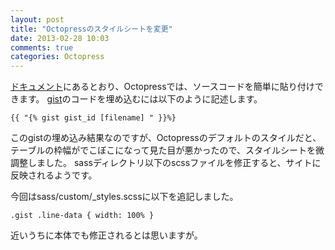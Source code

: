 ```yaml
---
layout: post
title: "Octopressのスタイルシートを変更"
date: 2013-02-28 10:03
comments: true
categories: Octopress
---
```

[ドキュメント](http://octopress.org/docs/blogging/code/)にあるとおり、Octopressでは、ソースコードを簡単に貼り付けできます。
[gist](https://gist.github.com/)のコードを埋め込むには以下のように記述します。
```
{{ "{% gist gist_id [filename] " }}%}
```
このgistの埋め込み結果なのですが、Octopressのデフォルトのスタイルだと、テーブルの枠幅がでこぼこになって見た目が悪かったので、スタイルシートを微調整しました。
sassディレクトリ以下のscssファイルを修正すると、サイトに反映されるようです。

今回はsass/custom/_styles.scssに以下を追記しました。
```
.gist .line-data { width: 100% }
```

近いうちに本体でも修正されるとは思いますが。